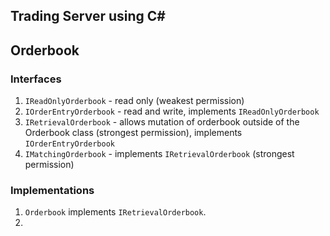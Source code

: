 ## Trading Server using C#

## Orderbook
### Interfaces
1. `IReadOnlyOrderbook` - read only (weakest permission)
2. `IOrderEntryOrderbook` - read and write, implements `IReadOnlyOrderbook`
3. `IRetrievalOrderbook` - allows mutation of orderbook outside of the Orderbook class (strongest permission), implements `IOrderEntryOrderbook`
4. `IMatchingOrderbook` - implements `IRetrievalOrderbook` (strongest permission)

### Implementations
1. `Orderbook` implements `IRetrievalOrderbook`.
2. 